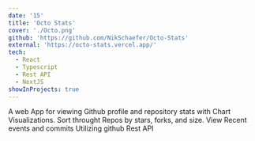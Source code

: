 ```yaml
---
date: '15'
title: 'Octo Stats'
cover: './Octo.png'
github: 'https://github.com/NikSchaefer/Octo-Stats'
external: 'https://octo-stats.vercel.app/'
tech:
  - React
  - Typescript
  - Rest API
  - NextJS
showInProjects: true
---
```


A web App for viewing Github profile and repository stats with Chart Visualizations. Sort throught Repos by stars, forks, and size. View Recent events and commits Utilizing github Rest API
